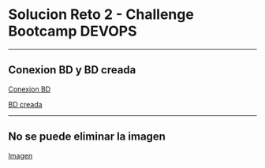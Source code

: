 # **Solucion Reto 2 - Challenge Bootcamp DEVOPS**

---
## **Conexion BD y BD creada**

[Conexion BD](img/imagen1.png)

[BD creada](img/imagen2.png)

---
## **No se puede eliminar la imagen**

[Imagen](img/imagen3.png)







